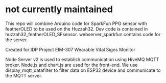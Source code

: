 # not currently maintained

This repo will combine Arduino code for SparkFun PPG sensor with featherOLED to be used on the Huzzah32. Dev code is contained in huzzah32_featherOLED_SFsensor.
webserver_sparkfun contains code for the server.

Created for IDP Project EIM-307 Wearable Vital Signs Monitor

Node Server v2 is used to establish communication using HiveMQ MQTT broker. Node.js and chart.js are used for the front-end.
We use display_mqtt_datafilter to filter data on ESP32 device and communicate to the MQTT server.

